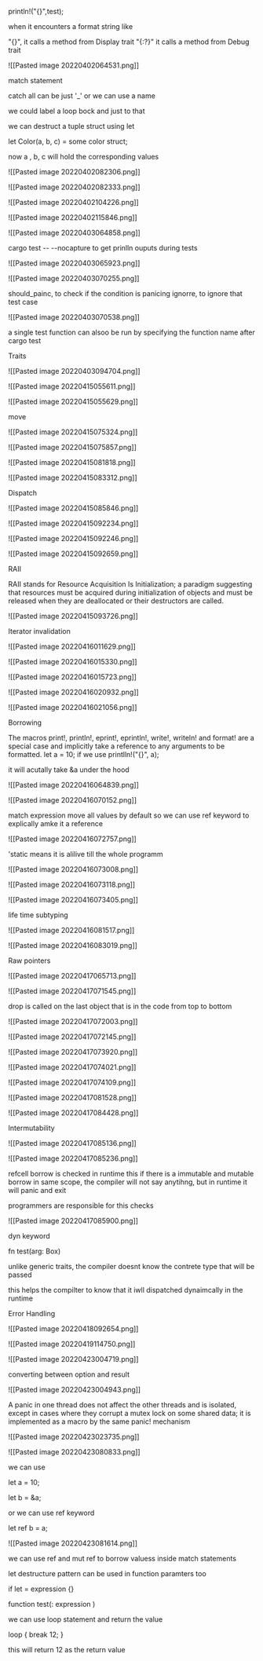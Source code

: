println!("{}",test);


when it encounters a format string like 

"{}", it calls a method from Display trait
"{:?}" it calls a method from Debug trait

![[Pasted image 20220402064531.png]]


match statement

catch all can be just '\_' or we can use a name

we could label a loop bock and just to that

we can destruct a tuple struct using let

let Color(a, b, c) = some color struct;

now a , b, c will hold the corresponding values


![[Pasted image 20220402082306.png]]

![[Pasted image 20220402082333.png]]

![[Pasted image 20220402104226.png]]



![[Pasted image 20220402115846.png]]


![[Pasted image 20220403064858.png]]

cargo test -- --nocapture to get prinlln ouputs during tests

![[Pasted image 20220403065923.png]]

![[Pasted image 20220403070255.png]]

should_painc, to check if the condition is panicing
ignorre, to ignore that test case

![[Pasted image 20220403070538.png]]

a single test function can alsoo be run by specifying the function name after cargo test


Traits

![[Pasted image 20220403094704.png]]



![[Pasted image 20220415055611.png]]


![[Pasted image 20220415055629.png]]


move

![[Pasted image 20220415075324.png]]


![[Pasted image 20220415075857.png]]

![[Pasted image 20220415081818.png]]

![[Pasted image 20220415083312.png]]

Dispatch

![[Pasted image 20220415085846.png]]

![[Pasted image 20220415092234.png]]

![[Pasted image 20220415092246.png]]


![[Pasted image 20220415092659.png]]

RAII

RAII stands for Resource Acquisition Is Initialization; a paradigm suggesting that resources must be acquired during initialization of objects and must be released when they are deallocated or their destructors are called.

![[Pasted image 20220415093726.png]]


Iterator invalidation

![[Pasted image 20220416011629.png]]


![[Pasted image 20220416015330.png]]


![[Pasted image 20220416015723.png]]

![[Pasted image 20220416020932.png]]


![[Pasted image 20220416021056.png]]

Borrowing

The macros print!, println!, eprint!, eprintln!, write!, writeln! and format! are a special case and implicitly take a reference to any arguments to be formatted.
let a = 10;
if we use printlln!("{}", a);

it will acutally take &a under the hood

![[Pasted image 20220416064839.png]]

![[Pasted image 20220416070152.png]]

match expression move all values by default so we can use ref keyword to explically amke it a reference


![[Pasted image 20220416072757.png]]

'static means it is alilive till the whole programm

![[Pasted image 20220416073008.png]]

![[Pasted image 20220416073118.png]]

![[Pasted image 20220416073405.png]]

life time subtyping

![[Pasted image 20220416081517.png]]

![[Pasted image 20220416083019.png]]

Raw pointers

![[Pasted image 20220417065713.png]]

![[Pasted image 20220417071545.png]]



drop is called on the last object that is in the code from top to bottom

![[Pasted image 20220417072003.png]]

![[Pasted image 20220417072145.png]]

![[Pasted image 20220417073920.png]]

![[Pasted image 20220417074021.png]]


![[Pasted image 20220417074109.png]]

![[Pasted image 20220417081528.png]]

![[Pasted image 20220417084428.png]]

Intermutability

![[Pasted image 20220417085136.png]]

![[Pasted image 20220417085236.png]]

refcell borrow is checked in runtime this if there is a immutable and mutable borrow in same scope, the compiler will not say anytihng, but in runtime it will panic and exit

programmers are responsible for this checks

![[Pasted image 20220417085900.png]]

dyn keyword

fn test(arg: Box<dyn test_trait>)

unlike generic traits, the compiler doesnt know the contrete type that will be passed

this helps the compilter to know that it iwll dispatched dynaimcally in the runtime


Error Handling

![[Pasted image 20220418092654.png]]

![[Pasted image 20220419114750.png]]

![[Pasted image 20220423004719.png]]

converting between option and result

![[Pasted image 20220423004943.png]]

 A panic in one thread does not affect the other threads and is isolated, except in cases where they corrupt a mutex lock on some shared data; it is implemented as a macro by the same panic! mechanism


![[Pasted image 20220423023735.png]]



![[Pasted image 20220423080833.png]]


we can use 

let a = 10;

let b = &a;

or we can use ref keyword

let ref b = a;


![[Pasted image 20220423081614.png]]


we can use ref and mut ref to borrow valuess inside match statements



let destructure pattern can be used in function paramters too

if let <destructive pattern> = expression {}

function test(<destructive pattern>: expression )


we can use loop statement and return the value 

loop {
	break 12;
}

this will return 12 as the return value

